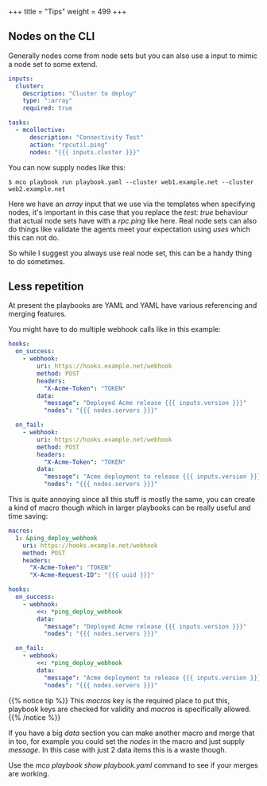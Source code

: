 +++
title = "Tips"
weight = 499
+++

## Nodes on the CLI

Generally nodes come from node sets but you can also use a input to mimic a node set to some extend.

```yaml
inputs:
  cluster:
    description: "Cluster to deploy"
    type: ":array"
    required: true

tasks:
  - mcollective:
      description: "Connectivity Test"
      action: "rpcutil.ping"
      nodes: "{{{ inputs.cluster }}}"
```

You can now supply nodes like this:

```
$ mco playbook run playbook.yaml --cluster web1.example.net --cluster web2.example.net
```

Here we have an *array* input that we use via the templates when specifying nodes, it's important in
this case that you replace the *test: true* behaviour that actual node sets have with a *rpc.ping* like
here.  Real node sets can also do things like validate the agents meet your expectation using *uses*
which this can not do.

So while I suggest you always use real node set, this can be a handy thing to do sometimes.

## Less repetition

At present the playbooks are YAML and YAML have various referencing and merging features.

You might have to do multiple webhook calls like in this example:

```yaml
hooks:
  on_success:
    - webhook:
        uri: https://hooks.example.net/webhook
        method: POST
        headers:
          "X-Acme-Token": "TOKEN"
        data:
          "message": "Deployed Acme release {{{ inputs.version }}}"
          "nodes": "{{{ nodes.servers }}}"

  on_fail:
    - webhook:
        uri: https://hooks.example.net/webhook
        method: POST
        headers:
          "X-Acme-Token": "TOKEN"
        data:
          "message": "Acme deployment to release {{{ inputs.version }}} failed"
          "nodes": "{{{ nodes.servers }}}"
```

This is quite annoying since all this stuff is mostly the same, you can create a kind of macro though which in larger playbooks can be really useful and time saving:

```yaml
macros:
  1: &ping_deploy_webhook
    uri: https://hooks.example.net/webhook
    method: POST
    headers:
      "X-Acme-Token": "TOKEN"
      "X-Acme-Request-ID": "{{{ uuid }}}"

hooks:
  on_success:
    - webhook:
        <<: *ping_deploy_webhook
        data:
          "message": "Deployed Acme release {{{ inputs.version }}}"
          "nodes": "{{{ nodes.servers }}}"

  on_fail:
    - webhook:
        <<: *ping_deploy_webhook
        data:
          "message": "Acme deployment to release {{{ inputs.version }}} failed"
          "nodes": "{{{ nodes.servers }}}"
```

{{% notice tip %}}
This *macros* key is the required place to put this, playbook keys are checked for validity and *macros* is specifically allowed.
{{% /notice %}}

If you have a big *data* section you can make another macro and merge that in too, for example you could set the *nodes* in the macro and just supply *message*.  In this case with just 2 data items this is a waste though.

Use the *mco playbook show playbook.yaml* command to see if your merges are working.

